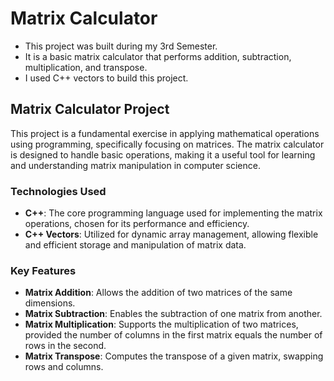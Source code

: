 # Matrix Calculator
- This project was built during my 3rd Semester.
- It is a basic matrix calculator that performs addition, subtraction, multiplication, and transpose.
- I used C++ vectors to build this project.

## Matrix Calculator Project

This project is a fundamental exercise in applying mathematical operations using programming, specifically focusing on matrices. The matrix calculator is designed to handle basic operations, making it a useful tool for learning and understanding matrix manipulation in computer science.

### Technologies Used

- **C++**: The core programming language used for implementing the matrix operations, chosen for its performance and efficiency.
- **C++ Vectors**: Utilized for dynamic array management, allowing flexible and efficient storage and manipulation of matrix data.

### Key Features

- **Matrix Addition**: Allows the addition of two matrices of the same dimensions.
- **Matrix Subtraction**: Enables the subtraction of one matrix from another.
- **Matrix Multiplication**: Supports the multiplication of two matrices, provided the number of columns in the first matrix equals the number of rows in the second.
- **Matrix Transpose**: Computes the transpose of a given matrix, swapping rows and columns.
